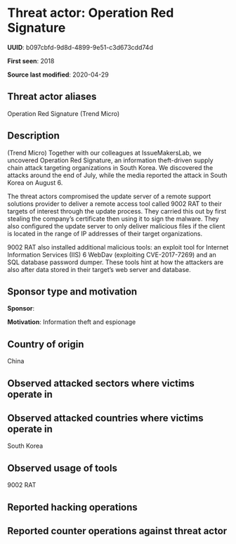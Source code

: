 # Threat actor: Operation Red Signature

**UUID**: b097cbfd-9d8d-4899-9e51-c3d673cdd74d

**First seen**: 2018

**Source last modified**: 2020-04-29

## Threat actor aliases

Operation Red Signature (Trend Micro)

## Description

(Trend Micro) Together with our colleagues at IssueMakersLab, we uncovered Operation Red Signature, an information theft-driven supply chain attack targeting organizations in South Korea. We discovered the attacks around the end of July, while the media reported the attack in South Korea on August 6.

The threat actors compromised the update server of a remote support solutions provider to deliver a remote access tool called 9002 RAT to their targets of interest through the update process. They carried this out by first stealing the company’s certificate then using it to sign the malware. They also configured the update server to only deliver malicious files if the client is located in the range of IP addresses of their target organizations.

9002 RAT also installed additional malicious tools: an exploit tool for Internet Information Services (IIS) 6 WebDav (exploiting CVE-2017-7269) and an SQL database password dumper. These tools hint at how the attackers are also after data stored in their target’s web server and database.

## Sponsor type and motivation

**Sponsor**: 

**Motivation**: Information theft and espionage


## Country of origin

China

## Observed attacked sectors where victims operate in



## Observed attacked countries where victims operate in

South Korea

## Observed usage of tools

9002 RAT

## Reported hacking operations



## Reported counter operations against threat actor





